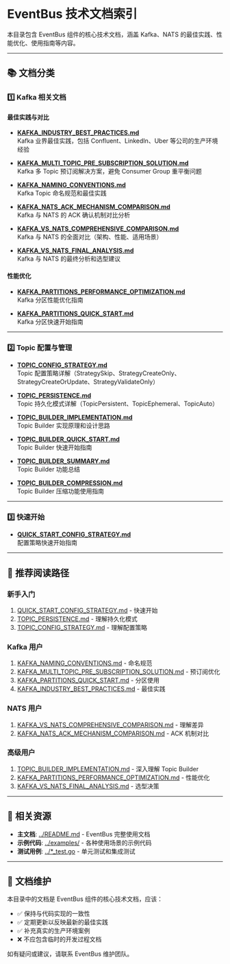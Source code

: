 # EventBus 技术文档索引

本目录包含 EventBus 组件的核心技术文档，涵盖 Kafka、NATS 的最佳实践、性能优化、使用指南等内容。

---

## 📚 文档分类

### 1️⃣ **Kafka 相关文档**

#### **最佳实践与对比**
- **[KAFKA_INDUSTRY_BEST_PRACTICES.md](./KAFKA_INDUSTRY_BEST_PRACTICES.md)**  
  Kafka 业界最佳实践，包括 Confluent、LinkedIn、Uber 等公司的生产环境经验

- **[KAFKA_MULTI_TOPIC_PRE_SUBSCRIPTION_SOLUTION.md](./KAFKA_MULTI_TOPIC_PRE_SUBSCRIPTION_SOLUTION.md)**  
  Kafka 多 Topic 预订阅解决方案，避免 Consumer Group 重平衡问题

- **[KAFKA_NAMING_CONVENTIONS.md](./KAFKA_NAMING_CONVENTIONS.md)**  
  Kafka Topic 命名规范和最佳实践

- **[KAFKA_NATS_ACK_MECHANISM_COMPARISON.md](./KAFKA_NATS_ACK_MECHANISM_COMPARISON.md)**  
  Kafka 与 NATS 的 ACK 确认机制对比分析

- **[KAFKA_VS_NATS_COMPREHENSIVE_COMPARISON.md](./KAFKA_VS_NATS_COMPREHENSIVE_COMPARISON.md)**  
  Kafka 与 NATS 的全面对比（架构、性能、适用场景）

- **[KAFKA_VS_NATS_FINAL_ANALYSIS.md](./KAFKA_VS_NATS_FINAL_ANALYSIS.md)**  
  Kafka 与 NATS 的最终分析和选型建议

#### **性能优化**
- **[KAFKA_PARTITIONS_PERFORMANCE_OPTIMIZATION.md](./KAFKA_PARTITIONS_PERFORMANCE_OPTIMIZATION.md)**  
  Kafka 分区性能优化指南

- **[KAFKA_PARTITIONS_QUICK_START.md](./KAFKA_PARTITIONS_QUICK_START.md)**  
  Kafka 分区快速开始指南

---

### 2️⃣ **Topic 配置与管理**

- **[TOPIC_CONFIG_STRATEGY.md](./TOPIC_CONFIG_STRATEGY.md)**  
  Topic 配置策略详解（StrategySkip、StrategyCreateOnly、StrategyCreateOrUpdate、StrategyValidateOnly）

- **[TOPIC_PERSISTENCE.md](./TOPIC_PERSISTENCE.md)**  
  Topic 持久化模式详解（TopicPersistent、TopicEphemeral、TopicAuto）

- **[TOPIC_BUILDER_IMPLEMENTATION.md](./TOPIC_BUILDER_IMPLEMENTATION.md)**  
  Topic Builder 实现原理和设计思路

- **[TOPIC_BUILDER_QUICK_START.md](./TOPIC_BUILDER_QUICK_START.md)**  
  Topic Builder 快速开始指南

- **[TOPIC_BUILDER_SUMMARY.md](./TOPIC_BUILDER_SUMMARY.md)**  
  Topic Builder 功能总结

- **[TOPIC_BUILDER_COMPRESSION.md](./TOPIC_BUILDER_COMPRESSION.md)**  
  Topic Builder 压缩功能使用指南

---

### 3️⃣ **快速开始**

- **[QUICK_START_CONFIG_STRATEGY.md](./QUICK_START_CONFIG_STRATEGY.md)**  
  配置策略快速开始指南

---

## 🎯 推荐阅读路径

### **新手入门**
1. [QUICK_START_CONFIG_STRATEGY.md](./QUICK_START_CONFIG_STRATEGY.md) - 快速开始
2. [TOPIC_PERSISTENCE.md](./TOPIC_PERSISTENCE.md) - 理解持久化模式
3. [TOPIC_CONFIG_STRATEGY.md](./TOPIC_CONFIG_STRATEGY.md) - 理解配置策略

### **Kafka 用户**
1. [KAFKA_NAMING_CONVENTIONS.md](./KAFKA_NAMING_CONVENTIONS.md) - 命名规范
2. [KAFKA_MULTI_TOPIC_PRE_SUBSCRIPTION_SOLUTION.md](./KAFKA_MULTI_TOPIC_PRE_SUBSCRIPTION_SOLUTION.md) - 预订阅优化
3. [KAFKA_PARTITIONS_QUICK_START.md](./KAFKA_PARTITIONS_QUICK_START.md) - 分区使用
4. [KAFKA_INDUSTRY_BEST_PRACTICES.md](./KAFKA_INDUSTRY_BEST_PRACTICES.md) - 最佳实践

### **NATS 用户**
1. [KAFKA_VS_NATS_COMPREHENSIVE_COMPARISON.md](./KAFKA_VS_NATS_COMPREHENSIVE_COMPARISON.md) - 理解差异
2. [KAFKA_NATS_ACK_MECHANISM_COMPARISON.md](./KAFKA_NATS_ACK_MECHANISM_COMPARISON.md) - ACK 机制对比

### **高级用户**
1. [TOPIC_BUILDER_IMPLEMENTATION.md](./TOPIC_BUILDER_IMPLEMENTATION.md) - 深入理解 Topic Builder
2. [KAFKA_PARTITIONS_PERFORMANCE_OPTIMIZATION.md](./KAFKA_PARTITIONS_PERFORMANCE_OPTIMIZATION.md) - 性能优化
3. [KAFKA_VS_NATS_FINAL_ANALYSIS.md](./KAFKA_VS_NATS_FINAL_ANALYSIS.md) - 选型决策

---

## 📖 相关资源

- **主文档**: [../README.md](../README.md) - EventBus 完整使用文档
- **示例代码**: [../examples/](../examples/) - 各种使用场景的示例代码
- **测试用例**: [../*_test.go](../) - 单元测试和集成测试

---

## 🔄 文档维护

本目录中的文档是 EventBus 组件的核心技术文档，应该：
- ✅ 保持与代码实现的一致性
- ✅ 定期更新以反映最新的最佳实践
- ✅ 补充真实的生产环境案例
- ❌ 不应包含临时的开发过程文档

如有疑问或建议，请联系 EventBus 维护团队。

